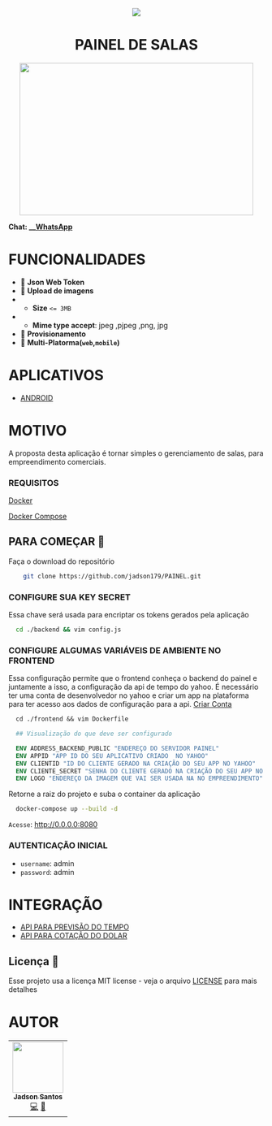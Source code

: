 <p align="center">
<img src="https://camo.githubusercontent.com/13c4e50d88df7178ae1882a203ed57b641674f94/68747470733a2f2f63646e2e7261776769742e636f6d2f73696e647265736f726875732f617765736f6d652f643733303566333864323966656437386661383536353265336136336531353464643865383832392f6d656469612f62616467652e737667">
</p>

<h1 align="center"> PAINEL DE SALAS</h1>

<p align="center" style="display: flex; flex-direction: row; align-content: center; justify-content: center; ">
  <img width="460" height="300"  src="https://github.com/jadson179/PAINEL/raw/develop/images/picture-notebook-with-panel.svg?sanitize=true">

</p>


**Chat: __[WhatsApp](https://api.whatsapp.com/send?phone=5548999328092)**


# FUNCIONALIDADES 

- 🤩 **Json Web Token** 
- 🤩 **Upload de imagens** 
- - **Size** `<= 3MB` 
- - **Mime type accept**: jpeg ,pjpeg ,png, jpg 
- 🤩 **Provisionamento** 
- 🤩 **Multi-Platorma(`web`,`mobile`)** 


# APLICATIVOS 

- [ANDROID](https://exp-shell-app-assets.s3.us-west-1.amazonaws.com/android/%40jadson179/halls-panel-5333fa33f6c947c6959f869a65f5f203-signed.apk)

# MOTIVO

A proposta desta aplicação é tornar simples o gerenciamento de salas, para empreendimento comerciais. 

### REQUISITOS 

[Docker](https://docs.docker.com/install/)

[Docker Compose](https://docs.docker.com/compose/)



## PARA COMEÇAR 🚀 

Faça o download do repositório

```bash
    git clone https://github.com/jadson179/PAINEL.git 
```

### CONFIGURE SUA KEY SECRET

Essa chave será usada para encriptar os tokens gerados pela aplicação


```bash
  cd ./backend && vim config.js
```

### CONFIGURE ALGUMAS VARIÁVEIS DE AMBIENTE NO FRONTEND

Essa configuração permite que o frontend conheça o backend do painel e juntamente a isso, a configuração da api de tempo do yahoo. É necessário ter uma conta de desenvolvedor no yahoo e criar um app na plataforma para ter acesso aos dados de configuração para a api. [Criar Conta](https://developer.yahoo.com/api/) 


```Dockerfile
  cd ./frontend && vim Dockerfile 

  ## Visualização do que deve ser configurado

  ENV ADDRESS_BACKEND_PUBLIC "ENDEREÇO DO SERVIDOR PAINEL"
  ENV APPID "APP ID DO SEU APLICATIVO CRIADO  NO YAHOO"
  ENV CLIENTID "ID DO CLIENTE GERADO NA CRIAÇÃO DO SEU APP NO YAHOO"
  ENV CLIENTE_SECRET "SENHA DO CLIENTE GERADO NA CRIAÇÃO DO SEU APP NO YAHOO"
  ENV LOGO "ENDEREÇO DA IMAGEM QUE VAI SER USADA NA NO EMPREENDIMENTO"

```


Retorne a raiz do projeto e suba o container da aplicação

```bash
  docker-compose up --build -d 
``` 

`Acesse`: http://0.0.0.0:8080


### AUTENTICAÇÃO INICIAL

- `username`: admin
- `password`: admin


# INTEGRAÇÃO  


- [API PARA PREVISÃO DO TEMPO](https://developer.yahoo.com/api/)
- [API PARA COTAÇÃO DO DOLAR](https://docs.awesomeapi.com.br/api-de-moedas)


## Licença 📝

Esse projeto usa a licença MIT license - veja o arquivo [LICENSE](LICENSE) para mais detalhes

# AUTOR

<table>
  <tr>
    <td align="center"><a href="https://github.com/jadson179"><img src="https://avatars0.githubusercontent.com/u/42282908?s=460&u=79ce909209ebf14da91a2d2517c9b0f9e378a4e1&v=4" width="100px;" alt=""/><br /><sub><b>Jadson Santos</b></sub></a><br /><a href="https://github.com/jadson179/PAINEL/commits?author=jadson179" title="Code">💻</a> <a href="https://github.com/jadson179" title="Design">🎨</a></td>
  <tr>
</table>




